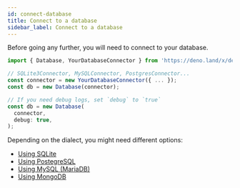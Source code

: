 ```yaml
---
id: connect-database
title: Connect to a database
sidebar_label: Connect to a database
---
```


Before going any further, you will need to connect to your database.

```javascript
import { Database, YourDatabaseConnector } from 'https://deno.land/x/denodb/mod.ts';

// SQLite3Connector, MySQLConnector, PostgresConnector...
const connector = new YourDatabaseConnector({ ... });
const db = new Database(connector);

// If you need debug logs, set `debug` to `true`
const db = new Database(
  connector,
  debug: true,
);
```

Depending on the dialect, you might need different options:

- [Using SQLite](guides/using-sqlite.md)
- [Using PostegreSQL](guides/using-postgresql.md)
- [Using MySQL (MariaDB)](guides/using-mysql.md)
- [Using MongoDB](guides/using-mongodb.md)

